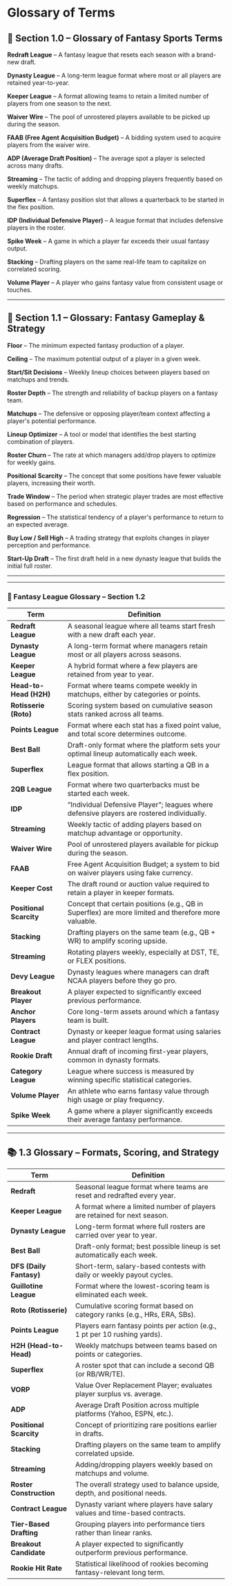 # Glossary of Terms


## 📘 Section 1.0 – Glossary of Fantasy Sports Terms

**Redraft League** – A fantasy league that resets each season with a brand-new draft.

**Dynasty League** – A long-term league format where most or all players are retained year-to-year.

**Keeper League** – A format allowing teams to retain a limited number of players from one season to the next.

**Waiver Wire** – The pool of unrostered players available to be picked up during the season.

**FAAB (Free Agent Acquisition Budget)** – A bidding system used to acquire players from the waiver wire.

**ADP (Average Draft Position)** – The average spot a player is selected across many drafts.

**Streaming** – The tactic of adding and dropping players frequently based on weekly matchups.

**Superflex** – A fantasy position slot that allows a quarterback to be started in the flex position.

**IDP (Individual Defensive Player)** – A league format that includes defensive players in the roster.

**Spike Week** – A game in which a player far exceeds their usual fantasy output.

**Stacking** – Drafting players on the same real-life team to capitalize on correlated scoring.

**Volume Player** – A player who gains fantasy value from consistent usage or touches.

---

## 📘 Section 1.1 – Glossary: Fantasy Gameplay & Strategy

**Floor** – The minimum expected fantasy production of a player.

**Ceiling** – The maximum potential output of a player in a given week.

**Start/Sit Decisions** – Weekly lineup choices between players based on matchups and trends.

**Roster Depth** – The strength and reliability of backup players on a fantasy team.

**Matchups** – The defensive or opposing player/team context affecting a player's potential performance.

**Lineup Optimizer** – A tool or model that identifies the best starting combination of players.

**Roster Churn** – The rate at which managers add/drop players to optimize for weekly gains.

**Positional Scarcity** – The concept that some positions have fewer valuable players, increasing their worth.

**Trade Window** – The period when strategic player trades are most effective based on performance and schedules.

**Regression** – The statistical tendency of a player's performance to return to an expected average.

**Buy Low / Sell High** – A trading strategy that exploits changes in player perception and performance.

**Start-Up Draft** – The first draft held in a new dynasty league that builds the initial full roster.

---

---

### 📘 Fantasy League Glossary – Section 1.2

| **Term**                | **Definition**                                                                                       |
| ----------------------- | ---------------------------------------------------------------------------------------------------- |
| **Redraft League**      | A seasonal league where all teams start fresh with a new draft each year.                            |
| **Dynasty League**      | A long-term format where managers retain most or all players across seasons.                         |
| **Keeper League**       | A hybrid format where a few players are retained from year to year.                                  |
| **Head-to-Head (H2H)**  | Format where teams compete weekly in matchups, either by categories or points.                       |
| **Rotisserie (Roto)**   | Scoring system based on cumulative season stats ranked across all teams.                             |
| **Points League**       | Format where each stat has a fixed point value, and total score determines outcome.                  |
| **Best Ball**           | Draft-only format where the platform sets your optimal lineup automatically each week.               |
| **Superflex**           | League format that allows starting a QB in a flex position.                                          |
| **2QB League**          | Format where two quarterbacks must be started each week.                                             |
| **IDP**                 | “Individual Defensive Player”; leagues where defensive players are rostered individually.            |
| **Streaming**           | Weekly tactic of adding players based on matchup advantage or opportunity.                           |
| **Waiver Wire**         | Pool of unrostered players available for pickup during the season.                                   |
| **FAAB**                | Free Agent Acquisition Budget; a system to bid on waiver players using fake currency.                |
| **Keeper Cost**         | The draft round or auction value required to retain a player in keeper formats.                      |
| **Positional Scarcity** | Concept that certain positions (e.g., QB in Superflex) are more limited and therefore more valuable. |
| **Stacking**            | Drafting players on the same team (e.g., QB + WR) to amplify scoring upside.                         |
| **Streaming**           | Rotating players weekly, especially at DST, TE, or FLEX positions.                                   |
| **Devy League**         | Dynasty leagues where managers can draft NCAA players before they go pro.                            |
| **Breakout Player**     | A player expected to significantly exceed previous performance.                                      |
| **Anchor Players**      | Core long-term assets around which a fantasy team is built.                                          |
| **Contract League**     | Dynasty or keeper league format using salaries and player contract lengths.                          |
| **Rookie Draft**        | Annual draft of incoming first-year players, common in dynasty formats.                              |
| **Category League**     | League where success is measured by winning specific statistical categories.                         |
| **Volume Player**       | An athlete who earns fantasy value through high usage or play frequency.                             |
| **Spike Week**          | A game where a player significantly exceeds their average fantasy performance.                       |

---
## 📚 1.3 Glossary – Formats, Scoring, and Strategy

| Term                      | Definition                                                                 |
|---------------------------|----------------------------------------------------------------------------|
| **Redraft**               | Seasonal league format where teams are reset and redrafted every year.    |
| **Keeper League**         | A format where a limited number of players are retained for next season.  |
| **Dynasty League**        | Long-term format where full rosters are carried over year to year.        |
| **Best Ball**             | Draft-only format; best possible lineup is set automatically each week.   |
| **DFS (Daily Fantasy)**   | Short-term, salary-based contests with daily or weekly payout cycles.     |
| **Guillotine League**     | Format where the lowest-scoring team is eliminated each week.             |
| **Roto (Rotisserie)**     | Cumulative scoring format based on category ranks (e.g., HRs, ERA, SBs).  |
| **Points League**         | Players earn fantasy points per action (e.g., 1 pt per 10 rushing yards). |
| **H2H (Head-to-Head)**    | Weekly matchups between teams based on points or categories.              |
| **Superflex**             | A roster spot that can include a second QB (or RB/WR/TE).                 |
| **VORP**                  | Value Over Replacement Player; evaluates player surplus vs. average.      |
| **ADP**                   | Average Draft Position across multiple platforms (Yahoo, ESPN, etc.).     |
| **Positional Scarcity**   | Concept of prioritizing rare positions earlier in drafts.                 |
| **Stacking**              | Drafting players on the same team to amplify correlated upside.           |
| **Streaming**             | Adding/dropping players weekly based on matchups and volume.              |
| **Roster Construction**   | The overall strategy used to balance upside, depth, and positional needs. |
| **Contract League**       | Dynasty variant where players have salary values and time-based contracts.|
| **Tier-Based Drafting**   | Grouping players into performance tiers rather than linear ranks.         |
| **Breakout Candidate**    | A player expected to significantly outperform previous performance.       |
| **Rookie Hit Rate**       | Statistical likelihood of rookies becoming fantasy-relevant long term.    |
